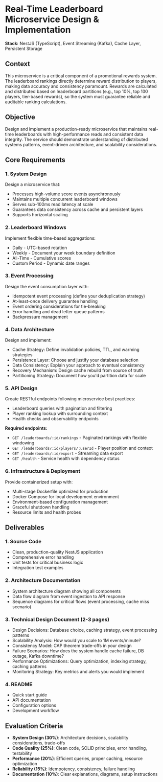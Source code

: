 # Real-Time Leaderboard Microservice Design & Implementation

**Stack:** NestJS (TypeScript), Event Streaming (Kafka), Cache Layer, Persistent Storage

## Context

This microservice is a critical component of a promotional rewards system. The leaderboard rankings directly determine reward distribution to players, making data accuracy and consistency paramount. Rewards are calculated and distributed based on leaderboard partitions (e.g., top 10%, top 100 players, tier-based rewards), so the system must guarantee reliable and auditable ranking calculations.

## Objective

Design and implement a production-ready microservice that maintains real-time leaderboards with high-performance reads and consistent data integrity. The service should demonstrate understanding of distributed systems patterns, event-driven architecture, and scalability considerations.

## Core Requirements

### 1. System Design

Design a microservice that:

- Processes high-volume score events asynchronously
- Maintains multiple concurrent leaderboard windows
- Serves sub-100ms read latency at scale
- Guarantees data consistency across cache and persistent layers
- Supports horizontal scaling

### 2. Leaderboard Windows

Implement flexible time-based aggregations:

- Daily - UTC-based rotation
- Weekly - Document your week boundary definition
- All-Time - Cumulative scores
- Custom Period - Dynamic date ranges

### 3. Event Processing

Design the event consumption layer with:

- Idempotent event processing (define your deduplication strategy)
- At-least-once delivery guarantee handling
- Event ordering considerations for tie-breaking
- Error handling and dead letter queue patterns
- Backpressure management

### 4. Data Architecture

Design and implement:

- Cache Strategy: Define invalidation policies, TTL, and warming strategies
- Persistence Layer: Choose and justify your database selection
- Data Consistency: Explain your approach to eventual consistency
- Recovery Mechanism: Design cache rebuild from source of truth
- Partitioning Strategy: Document how you'd partition data for scale

### 5. API Design

Create RESTful endpoints following microservice best practices:

- Leaderboard queries with pagination and filtering
- Player ranking lookup with surrounding context
- Health checks and observability endpoints

**Required endpoints:**

- `GET /leaderboards/:id/rankings` - Paginated rankings with flexible windowing
- `GET /leaderboards/:id/players/:userId` - Player position and context
- `GET /leaderboards/:id/export` - Streaming data export
- `GET /health` - Service health with dependency status

### 6. Infrastructure & Deployment

Provide containerized setup with:

- Multi-stage Dockerfile optimized for production
- Docker Compose for local development environment
- Environment-based configuration management
- Graceful shutdown handling
- Resource limits and health probes

## Deliverables

### 1. Source Code

- Clean, production-quality NestJS application
- Comprehensive error handling
- Unit tests for critical business logic
- Integration test examples

### 2. Architecture Documentation

- System architecture diagram showing all components
- Data flow diagram from event ingestion to API response
- Sequence diagrams for critical flows (event processing, cache miss scenario)

### 3. Technical Design Document (2-3 pages)

- Design Decisions: Database choice, caching strategy, event processing patterns
- Scalability Analysis: How would you scale to 1M events/minute?
- Consistency Model: CAP theorem trade-offs in your design
- Failure Scenarios: How does the system handle cache failure, DB outage, Kafka downtime?
- Performance Optimizations: Query optimization, indexing strategy, caching patterns
- Monitoring Strategy: Key metrics and alerts you would implement

### 4. README

- Quick start guide
- API documentation
- Configuration options
- Development workflow

## Evaluation Criteria

- **System Design (30%)**: Architecture decisions, scalability considerations, trade-offs
- **Code Quality (25%)**: Clean code, SOLID principles, error handling, testability
- **Performance (20%)**: Efficient queries, proper caching, resource optimization
- **Reliability (15%)**: Idempotency, consistency, failure handling
- **Documentation (10%)**: Clear explanations, diagrams, setup instructions
